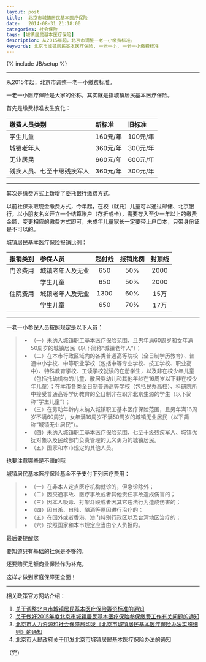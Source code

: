 ```yaml
---
layout: post
title:  北京市城镇居民基本医疗保险
date:   2014-08-31 21:18:00
categories: 社会保险
tags: [城镇居民基本医疗保险]
description: 从2015年起，北京市调整一老一小缴费标准。
keywords: 北京市城镇居民基本医疗保险, 一老一小, 一老一小缴费标准
---
```

{% include JB/setup %}

---
从2015年起，北京市调整一老一小缴费标准。

一老一小医疗保险是大家的俗称，其实就是指城镇居民基本医疗保险。
<!-- more -->

首先是缴费标准发生变化：

|缴费人员类别|新标准|旧标准|
|:-|:-|:-|
|学生儿童|160元/年|100元/年|
|城镇老年人|360元/年|300元/年|
|无业居民|660元/年|600元/年|
|残疾人员、七至十级残疾军人|360元/年|300元/年|

---
其次是缴费方式上新增了委托银行缴费方式。

以前社保采取现金缴费方式，今年起，在校（就托）儿童可以通过邮储、北京银行，以小朋友名义开立一个结算账户（存折或卡），需要存入至少一年以上的缴费金额，变更相应的缴费方式即可，未成年儿童家长一定要带上户口本，只带身份证是不可以的。

城镇居民基本医疗保险报销比例：

|报销类别|参保人员|起付线|报销比例|封顶线|
|:-:|:-|:-:|:-:|:-:|
|门诊费用|城镇老年人及无业|650|50%|2000|
||学生儿童|650|50%| 2000 |
|住院费用|城镇老年人及无业|1300|60%|15万|
||学生儿童|650|70%|17万|

---
一老一小参保人员按照规定是以下人员​：

> * （一）未纳入城镇职工基本医疗保险范围，且男年满60周岁和女年满50周岁的城镇居民（以下简称“城镇老年人”）；​
> * （二）在本市行政区域内的各类普通高等院校（全日制学历教育）、普通中小学校、中等职业学校（包括中等专业学校、技工学校、职业高中）、特殊教育学校、工读学校就读的在册学生，以及非在校少年儿童（包括托幼机构的儿童、散居婴幼儿和其他年龄在16周岁以下非在校少年儿童）；在本市各类全日制普通高等学校（包括民办高校）、科研院所中接受普通高等学历教育的全日制非在职非北京生源的学生（以下简称“学生儿童”）；​
> * （三）在劳动年龄内未纳入城镇职工基本医疗保险范围，且男年满16周岁不满60周岁，女年满16周岁不满50周岁的城镇无业居民（以下简称“城镇无业居民”）。​
> * （四）未纳入城镇职工基本医疗保险范围，七至十级残疾军人、城镇优抚对象以及民政部门负责管理的见义勇为的城镇居民。​
> * （五）国家和本市规定的其他人员。​

也要注意哪些是不赔的哦​

城镇居民基本医疗保险基金不予支付下列医疗费用：​

> * （一）在非本人定点医疗机构就诊的，但急诊除外；​
> * （二）因交通事故、医疗事故或者其他责任事故造成伤害的；​
> * （三）因本人吸毒、打架斗殴或者因其它违法行为造成伤害的；​
> * （四）因自杀、自残、酗酒等原因进行治疗的；​
> * （五）在国外或者香港、澳门特别行政区以及台湾地区治疗的；​
> * （六）按照国家和本市规定应当由个人负担的。​

最后要提醒您​

要知道只有基础的社保是不够的，​

还要购买足额商业保险作为补充。​

这样才做到家庭保障更全面！

---
相关政策官方网站介绍：

 1. [关于调整北京市城镇居民基本医疗保险筹资标准的通知][1]
 2. [关于做好2015年度北京市城镇居民基本医疗保险参保缴费工作有关问题的通知][2]
 3. [北京市人力资源和社会保障局印发《北京市城镇居民基本医疗保险办法实施细则》的通知][3]
 4. [北京市人民政府关于印发北京市城镇居民基本医疗保险办法的通知][4]


  [1]: http://www.bjld.gov.cn/xwzx/zxfbfg/201409/t20140911_36446.htm
  [2]: http://www.bjld.gov.cn/xwzx/zxfbfg/201409/t20140926_36563.htm
  [3]: http://www.bjld.gov.cn/LDJAPP/search/fgdetail.jsp?no=12080
  [4]: http://www.bjld.gov.cn/LDJAPP/search/fgdetail.jsp?no=12081

（完）

